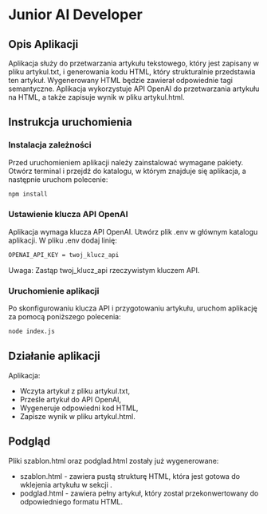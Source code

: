 # Junior AI Developer

## Opis Aplikacji

Aplikacja służy do przetwarzania artykułu tekstowego, który jest zapisany w pliku artykul.txt, i generowania kodu HTML, który strukturalnie przedstawia ten artykuł. Wygenerowany HTML będzie zawierał odpowiednie tagi semantyczne. Aplikacja wykorzystuje API OpenAI do przetwarzania artykułu na HTML, a także zapisuje wynik w pliku artykul.html.

## Instrukcja uruchomienia

### Instalacja zależności

Przed uruchomieniem aplikacji należy zainstalować wymagane pakiety. Otwórz terminal i przejdź do katalogu, w którym znajduje się aplikacja, a następnie uruchom polecenie:

```bash
npm install
```

### Ustawienie klucza API OpenAI

Aplikacja wymaga klucza API OpenAI. Utwórz plik .env w głównym katalogu aplikacji. W pliku .env dodaj linię:

```bash
OPENAI_API_KEY = twoj_klucz_api
```

Uwaga: Zastąp twoj_klucz_api rzeczywistym kluczem API.

### Uruchomienie aplikacji

Po skonfigurowaniu klucza API i przygotowaniu artykułu, uruchom aplikację za pomocą poniższego polecenia:

```bash
node index.js
```

## Działanie aplikacji

Aplikacja:

- Wczyta artykuł z pliku artykul.txt,
- Prześle artykuł do API OpenAI,
- Wygeneruje odpowiedni kod HTML,
- Zapisze wynik w pliku artykul.html.

## Podgląd

Pliki szablon.html oraz podglad.html zostały już wygenerowane:

- szablon.html - zawiera pustą strukturę HTML, która jest gotowa do wklejenia artykułu w sekcji <body>.
- podglad.html - zawiera pełny artykuł, który został przekonwertowany do odpowiedniego formatu HTML. 
